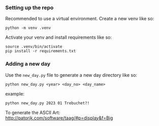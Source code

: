 ### Setting up the repo
Recommended to use a virtual environment. Create a new venv like so:
```
python -m venv .venv
```
Activate your venv and install requirements like so:
```
source .venv/bin/activate
pip install -r requirements.txt
```

### Adding a new day
Use the `new_day.py` file to generate a new day directory like so:
```
python new_day.py <year> <day_no> <day_name> 
```
example:
```
python new_day.py 2023 01 Trebuchet?!
```

To generate the ASCII Art:
http://patorjk.com/software/taag/#p=display&f=Big